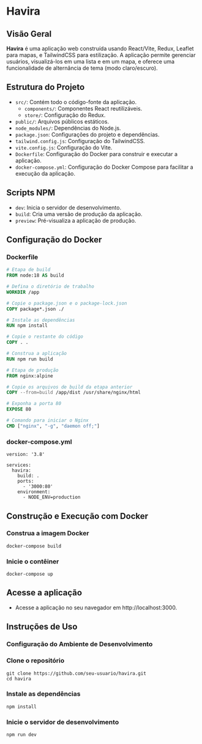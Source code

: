 # Havira

## Visão Geral

**Havira** é uma aplicação web construída usando React/Vite, Redux, Leaflet para mapas, e TailwindCSS para estilização. A aplicação permite gerenciar usuários, visualizá-los em uma lista e em um mapa, e oferece uma funcionalidade de alternância de tema (modo claro/escuro).

## Estrutura do Projeto

- `src/`: Contém todo o código-fonte da aplicação.
  - `components/`: Componentes React reutilizáveis.
  - `store/`: Configuração do Redux.
- `public/`: Arquivos públicos estáticos.
- `node_modules/`: Dependências do Node.js.
- `package.json`: Configurações do projeto e dependências.
- `tailwind.config.js`: Configuração do TailwindCSS.
- `vite.config.js`: Configuração do Vite.
- `Dockerfile`: Configuração do Docker para construir e executar a aplicação.
- `docker-compose.yml`: Configuração do Docker Compose para facilitar a execução da aplicação.


## Scripts NPM

- `dev`: Inicia o servidor de desenvolvimento.
- `build`: Cria uma versão de produção da aplicação.
- `preview`: Pré-visualiza a aplicação de produção.


## Configuração do Docker

### Dockerfile

```Dockerfile
# Etapa de build
FROM node:18 AS build

# Defina o diretório de trabalho
WORKDIR /app

# Copie o package.json e o package-lock.json
COPY package*.json ./

# Instale as dependências
RUN npm install

# Copie o restante do código
COPY . .

# Construa a aplicação
RUN npm run build

# Etapa de produção
FROM nginx:alpine

# Copie os arquivos de build da etapa anterior
COPY --from=build /app/dist /usr/share/nginx/html

# Exponha a porta 80
EXPOSE 80

# Comando para iniciar o Nginx
CMD ["nginx", "-g", "daemon off;"]
```
### docker-compose.yml
```
version: '3.8'

services:
  havira:
    build: .
    ports:
      - '3000:80'
    environment:
      - NODE_ENV=production

```

## Construção e Execução com Docker

### Construa a imagem Docker
```
docker-compose build
```
### Inicie o contêiner
```
docker-compose up
```
## Acesse a aplicação
- Acesse a aplicação no seu navegador em http://localhost:3000.

## Instruções de Uso
### Configuração do Ambiente de Desenvolvimento

### Clone o repositório
```
git clone https://github.com/seu-usuario/havira.git
cd havira
```
### Instale as dependências
```
npm install

```
### Inicie o servidor de desenvolvimento
```
npm run dev

```
